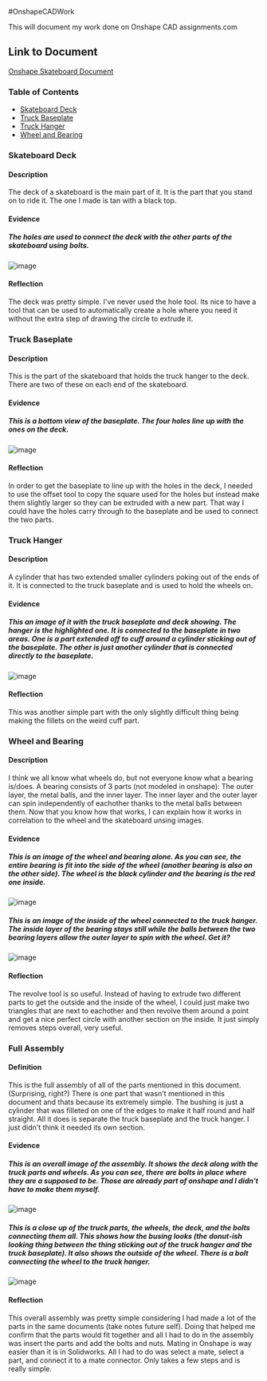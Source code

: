 
#OnshapeCADWork

This will document my work done on Onshape CAD assignments.com

## Link to Document
[Onshape Skateboard Document](https://cvilleschools.onshape.com/documents/09c8d1a23f3e08d3f1e67d2b/w/76106eedb88b14f2d5def19a/e/376f0ea80296749831a95853)

### Table of Contents

* [Skateboard Deck](#Skateboard-Deck)
* [Truck Baseplate](#Truck-Baseplate)
* [Truck Hanger](#Truck-Hanger)
* [Wheel and Bearing](#Wheel-and-Bearing)


### Skateboard Deck

#### Description
The deck of a skateboard is the main part of it. It is the part that you stand on to ride it. The one I made is tan with a black top. 

#### Evidence

##### The holes are used to connect the deck with the other parts of the skateboard using bolts.
![image](https://user-images.githubusercontent.com/71349940/139316315-54dad97a-2191-496c-9252-bdc087f45197.png)


#### Reflection
The deck was pretty simple. I've never used the hole tool. Its nice to have a tool that can be used to automatically create a hole where you need it without the extra step of drawing the circle to extrude it.

### Truck Baseplate

#### Description
This is the part of the skateboard that holds the truck hanger to the deck. There are two of these on each end of the skateboard.

#### Evidence

##### This is a bottom view of the baseplate. The four holes line up with the ones on the deck.
![image](https://user-images.githubusercontent.com/71349940/139317752-61877183-ad79-4ca5-8dc1-625ee6b5b40f.png)

#### Reflection
In order to get the baseplate to line up with the holes in the deck, I needed to use the offset tool to copy the square used for the holes but instead make them slightly larger so they can be extruded with a new part. That way I could have the holes carry through to the baseplate and be used to connect the two parts.

### Truck Hanger

#### Description
A cylinder that has two extended smaller cylinders poking out of the ends of it. It is connected to the truck baseplate and is used to hold the wheels on.

#### Evidence

##### This an image of it with the truck baseplate and deck showing. The hanger is the highlighted one. It is connected to the baseplate in two areas. One is a part extended off to cuff around a cylinder sticking out of the baseplate. The other is just another cylinder that is connected directly to the baseplate.
![image](https://user-images.githubusercontent.com/71349940/139324978-c4ea8d5b-d79b-4bfe-9635-13e3ca585648.png)

#### Reflection
This was another simple part with the only slightly difficult thing being making the fillets on the weird cuff part.

### Wheel and Bearing

#### Description
I think we all know what wheels do, but not everyone know what a bearing is/does. A bearing consists of 3 parts (not modeled in onshape): The outer layer, the metal balls, and the inner layer. The inner layer and the outer layer can spin independently of eachother thanks to the metal balls between them. Now that you know how that works, I can explain how it works in correlation to the wheel and the skateboard unsing images.

#### Evidence

##### This is an image of the wheel and bearing alone. As you can see, the entire bearing is fit into the side of the wheel (another bearing is also on the other side). The wheel is the black cylinder and the bearing is the red one inside.
![image](https://user-images.githubusercontent.com/71349940/140180047-fc7c717a-8e77-4f0e-a2d1-36f6bfe7c564.png)

##### This is an image of the inside of the wheel connected to the truck hanger. The inside layer of the bearing stays still while the balls between the two bearing layers allow the outer layer to spin with the wheel. Get it?
![image](https://user-images.githubusercontent.com/71349940/140180140-bf1136a2-73a9-47f6-b199-2bdfa5a85cd6.png)

#### Reflection
The revolve tool is so useful. Instead of having to extrude two different parts to get the outside and the inside of the wheel, I could just make two triangles that are next to eachother and then revolve them around a point and get a nice perfect circle with another section on the inside. It just simply removes steps overall, very useful.

### Full Assembly

#### Definition
This is the full assembly of all of the parts mentioned in this document. (Surprising, right?) There is one part that wasn't mentioned in this document and thats because its extremely simple. The bushing is just a cylinder that was filleted on one of the edges to make it half round and half straight. All it does is separate the truck baseplate and the truck hanger. I just didn't think it needed its own section.

#### Evidence

##### This is an overall image of the assembly. It shows the deck along with the truck parts and wheels. As you can see, there are bolts in place where they are a supposed to be. Those are already part of onshape and I didn't have to make them myself.
![image](https://user-images.githubusercontent.com/71349940/140183001-8bbe3926-42da-4c33-84f5-0d0c74908cd3.png)

##### This is a close up of the truck parts, the wheels, the deck, and the bolts connecting them all. This shows how the busing looks (the donut-ish looking thing between the thing sticking out of the truck hanger and the truck baseplate). It also shows the outside of the wheel. There is a bolt connecting the wheel to the truck hanger.
![image](https://user-images.githubusercontent.com/71349940/140238782-a48ef0a4-39aa-4801-b7d5-f7fdc6105e00.png)

#### Reflection
This overall assembly was pretty simple considering I had made a lot of the parts in the same documents (take notes future self). Doing that helped me confirm that the parts would fit together and all I had to do in the assembly was insert the parts and add the bolts and nuts. Mating in Onshape is way easier than it is in Solidworks. All I had to do was select a mate, select a part, and connect it to a mate connector. Only takes a few steps and is really simple.
